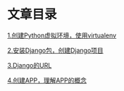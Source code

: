 # 文章目录
[1.创建Python虚拟环境，使用virtualenv](/article/1.创建Python虚拟环境，使用virtualenv.md)

[2.安装Django包，创建Django项目](article/2.安装Django包，创建Django项目.md)

[3.Django的URL](article/3.Django的URL.md)

[4.创建APP，理解APP的概念](/article/4.创建APP，理解APP的概念.md)


